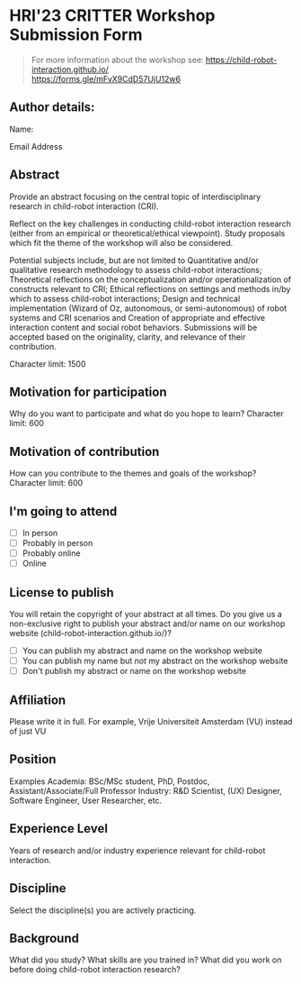 # HRI'23 CRITTER Workshop Submission Form
> For more information about the workshop see: https://child-robot-interaction.github.io/  
https://forms.gle/mFvX9CdD57UjU12w6   

## Author details: 
Name: 

Email Address


## Abstract
Provide an abstract focusing on the central topic of interdisciplinary research in child-robot interaction (CRI).

Reflect on the key challenges in conducting child-robot interaction research (either from an empirical or theoretical/ethical viewpoint).
Study proposals which fit the theme of the workshop will also be considered.

Potential subjects include, but are not limited to
Quantitative and/or qualitative research methodology to assess child-robot interactions;
Theoretical reflections on the conceptualization and/or operationalization of constructs relevant to CRI;
Ethical reflections on settings and methods in/by which to assess child-robot interactions;
Design and technical implementation (Wizard of Oz, autonomous, or semi-autonomous) of robot systems and CRI scenarios and
Creation of appropriate and effective interaction content and social robot behaviors.
Submissions will be accepted based on the originality, clarity, and relevance of their contribution.

Character limit: 1500



## Motivation for participation
Why do you want to participate and what do you hope to learn?
Character limit: 600



## Motivation of contribution
How can you contribute to the themes and goals of the workshop?
Character limit: 600



## I'm going to attend
* [ ] In person
* [ ] Probably in person
* [ ] Probably online
* [ ] Online

## License to publish
You will retain the copyright of your abstract at all times. Do you give us a non-exclusive right to publish your abstract and/or name on our workshop website (child-robot-interaction.github.io/)?
* [ ] You can publish my abstract and name on the workshop website
* [ ] You can publish my name but *not* my abstract on the workshop website
* [ ] Don't publish my abstract or name on the workshop website

## Affiliation
Please write it in full. For example, Vrije Universiteit Amsterdam (VU) instead of just VU

## Position
Examples
Academia: BSc/MSc student, PhD, Postdoc, Assistant/Associate/Full Professor
Industry: R&D Scientist, (UX) Designer, Software Engineer, User Researcher, etc.

## Experience Level
Years of research and/or industry experience relevant for child-robot interaction.

## Discipline
Select the discipline(s) you are actively practicing.

## Background
What did you study? What skills are you trained in? What did you work on before doing child-robot interaction research?
